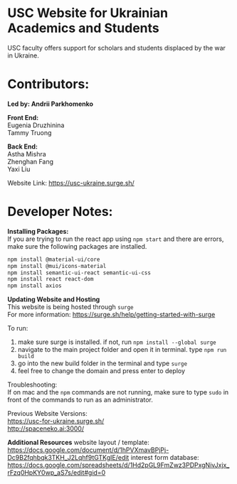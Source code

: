 # USC Website for Ukrainian Academics and Students
USC faculty offers support for scholars and students displaced by the war in Ukraine.

# Contributors: 
**Led by: Andrii Parkhomenko**  
  
**Front End:**  
Eugenia Druzhinina  
Tammy Truong  
  
**Back End:**  
Astha Mishra  
Zhenghan Fang  
Yaxi Liu  

Website Link: https://usc-ukraine.surge.sh/ 

# Developer Notes: 
**Installing Packages:**  
If you are trying to run the react app using `npm start` and there are errors, make sure the following packages are installed.

```sh
npm install @material-ui/core
npm install @mui/icons-material
npm install semantic-ui-react semantic-ui-css
npm install react react-dom
npm install axios
```   

**Updating Website and Hosting**  
This website is being hosted through `surge`  
For more information: https://surge.sh/help/getting-started-with-surge  

To run:
1. make sure surge is installed. if not, run `npm install --global surge`  
2. navigate to the main project folder and open it in terminal. type `npm run build`  
3. go into the new build folder in the terminal and type `surge`  
4. feel free to change the domain and press enter to deploy  

Troubleshooting:  
If on mac and the `npm` commands are not running, make sure to type `sudo` in front of the commands to run as an administrator.  

Previous Website Versions:  
https://usc-for-ukraine.surge.sh/  
http://spaceneko.ai:3000/  

**Additional Resources**
website layout / template: https://docs.google.com/document/d/1hPVXmavBPjPj-Dc9B2fqhbqk3TKH_J2Lqhf9tGTKgIE/edit
interest form database: https://docs.google.com/spreadsheets/d/1Hd2pGL9FmZwz3PDPxgNivJxjx_rFzq0HpKY0wp_aS7s/edit#gid=0
